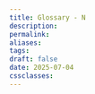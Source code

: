 ```yaml
---
title: Glossary - N
description: 
permalink: 
aliases: 
tags: 
draft: false
date: 2025-07-04
cssclasses:
---
```

